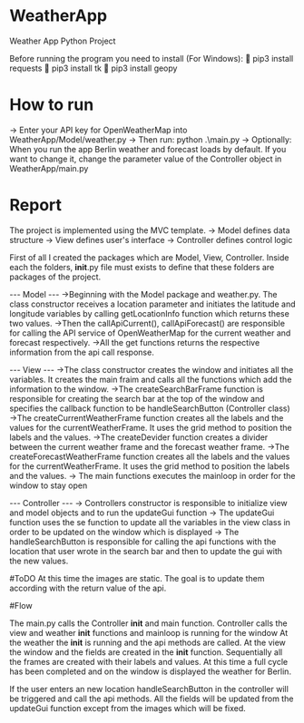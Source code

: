 # WeatherApp
Weather App Python Project 


Before running the program you need to install (For Windows):
	pip3 install requests
	pip3 install tk
	pip3 install geopy


# How to run 
    
-> Enter your API key for OpenWeatherMap into WeatherApp/Model/weather.py
-> Then run: python .\main.py
-> Optionally: When you run the app Berlin weather and forecast loads by default. 
   If you want to change it, change the parameter value of the Controller object in WeatherApp/main.py



#   Report   

The project is implemented using the MVC template.
-> Model defines data structure
-> View defines user's interface
-> Controller defines control logic

First of all I created the packages which are Model, View, Controller. Inside each the folders, __init__.py file must exists to define that these folders are packages of the project.



--- Model ---
->Beginning with the Model package and weather.py. The class constructor receives a location parameter and initiates the latitude and longitude variables by calling getLocationInfo function which returns these two values.
->Then the callApiCurrent(), callApiForecast() are responsible for calling the API service of OpenWeatherMap for the current weather and forecast respectively.
->All the get functions returns the respective information from the api call response.



--- View ---
->The class constructor creates the window and initiates all the variables. It creates the main fraim and calls all the functions which add the information to the window.
->The createSearchBarFrame function is responsible for creating the search bar at the top of the window and specifies the callback function to be handleSearchButton (Controller class)
->The createCurrentWeatherFrame function creates all the labels and the values for the currentWeatherFrame. It uses the grid method to position the labels and the values.
->The createDevider function creates a divider between the current weather frame and the forecast weather frame.
->The createForecastWeatherFrame function creates all the labels and the values for the currentWeatherFrame. It uses the grid method to position the labels and the values.
-> The main functions executes the mainloop in order for the window to stay open




--- Controller ---
-> Controllers constructor is responsible to initialize view and model objects and to run the updateGui function
-> The updateGui function uses the se function to update all the variables in the view class in order to be updated on the window which is displayed
-> The handleSearchButton is responsible for calling the api functions with the location that user wrote in the search bar and then to update the gui with the new values.


#ToDO
At this time the images are static. The goal is to update them according with the return value of the api.


#Flow

The main.py calls the Controller __init__ and main function.
Controller calls the view and weather __init__ functions and mainloop is running for the window
At the weather the __init__ is running and the api methods are called.
At the view the window and the fields are created in the __init__ function. Sequentially all the frames are created with their labels and values.
At this time a full cycle has been completed and on the window is displayed the weather for Berlin.

If the user enters an new location handleSearchButton in the controller will be triggered and call the api methods. All the fields will be updated from the updateGui function except from the images which will be fixed.
